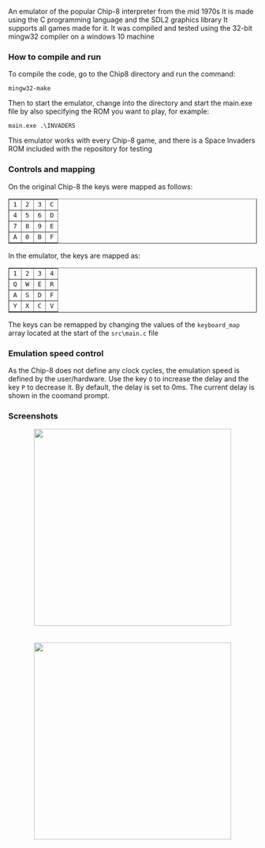 An emulator of the popular Chip-8 interpreter from the mid 1970s
It is made using the C programming language and the SDL2 graphics library
It supports all games made for it.
It was compiled and tested using the 32-bit mingw32 compiler on a windows 10 machine 
### How to compile and run

To compile the code, go to the Chip8 directory and run the command:

`mingw32-make`

Then to start the emulator, change into the  directory and start the main.exe file by also specifying the ROM you want to play, for example:

`main.exe .\INVADERS`

This emulator works with every Chip-8 game, and there is a Space Invaders ROM included with the repository for testing

### Controls and mapping
On the original Chip-8 the keys were mapped as follows:

<table border="1" cellpadding="3" cellspacing="0" align="center">
			<tbody><tr><td><tt>1</tt></td><td><tt>2</tt></td><td><tt>3</tt></td><td><tt>C</tt></td></tr>
			<tr><td><tt>4</tt></td><td><tt>5</tt></td><td><tt>6</tt></td><td><tt>D</tt></td></tr>
			<tr><td><tt>7</tt></td><td><tt>8</tt></td><td><tt>9</tt></td><td><tt>E</tt></td></tr>
			<tr><td><tt>A</tt></td><td><tt>0</tt></td><td><tt>B</tt></td><td><tt>F</tt></td></tr>
		</tbody></table>
  
In the emulator, the keys are mapped as:

<table border="1" cellpadding="3" cellspacing="0" align="center">
			<tbody><tr><td><tt>1</tt></td><td><tt>2</tt></td><td><tt>3</tt></td><td><tt>4</tt></td></tr>
			<tr><td><tt>Q</tt></td><td><tt>W</tt></td><td><tt>E</tt></td><td><tt>R</tt></td></tr>
			<tr><td><tt>A</tt></td><td><tt>S</tt></td><td><tt>D</tt></td><td><tt>F</tt></td></tr>
			<tr><td><tt>Y</tt></td><td><tt>X</tt></td><td><tt>C</tt></td><td><tt>V</tt></td></tr>
		</tbody></table>
  
The keys can be remapped by changing the values of the `keyboard_map` array located at the start of the `src\main.c` file

### Emulation speed control
As the Chip-8 does not define any clock cycles, the emulation speed is defined by the user/hardware.
Use the key `O` to increase the delay and the key `P` to decrease it.
By default, the delay is set to 0ms. The current delay is shown in the coomand prompt.

### Screenshots

<div align="center">
    <img src="https://github.com/JosipKuci/Chip8-emulator/blob/main/example1.png?raw=true" width="400px"</img> 
</div>
<br><br>
<div align="center">
    <img src="https://github.com/JosipKuci/Chip8-emulator/blob/main/example2.png?raw=true" width="400px"</img> 
</div>

